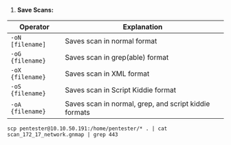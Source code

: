 1. **Save Scans:**

|Operator|Explanation|
|---|---|
|`-oN [filename]`|Saves scan in normal format|
|`-oG {filename}`|Saves scan in grep(able) format|
|`-oX {filename}`|Saves scan in XML format|
|`-oS {filename}`|Saves scan in Script Kiddie format|
|`-oA {filename}`|Saves scan in normal, grep, and script kiddie formats|


`scp pentester@10.10.50.191:/home/pentester/* . | cat scan_172_17_network.gnmap | grep 443`


